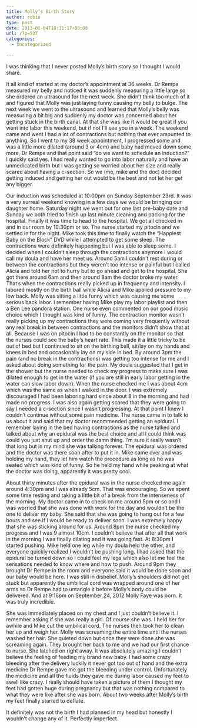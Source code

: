```yaml
---
title: Molly’s Birth Story
author: robin
type: post
date: 2013-01-04T18:11:17+00:00
url: /?p=537
categories:
  - Uncategorized

---
```

I was thinking that I never posted Molly&#8217;s birth story so I thought I would share. 

It all kind of started at my doctor&#8217;s appointment at 36 weeks. Dr Rempe measured my belly and noticed it was suddenly measuring a little large so she ordered an ultrasound for the next week. She didn&#8217;t think too much of it and figured that Molly was just laying funny causing my belly to bulge. The next week we went to the ultrasound and learned that Molly&#8217;s belly was measuring a bit big and suddenly my doctor was concerned about her getting stuck in the birth canal. At that she was like it would be great if you went into labor this weekend, but if not I&#8217;ll see you in a week. The weekend came and went I had a lot of contractions but nothing that ever amounted to anything. So I went to my 38 week appointment, I progressed some and was a little more dilated (around 3 or 4cm) and baby had moved down some more, Dr Rempe and that point said &#8220;do we want to schedule an induction?&#8221; I quickly said yes. I had really wanted to go into labor naturally and have an unmedicated birth but I was getting so worried about her size and really scared about having a c-section. So we (me, mike and the doc) decided getting induced and getting her out would be the best and not let her get any bigger. 

Our induction was scheduled at 10:00pm on Sunday September 23rd. It was a very surreal weekend knowing in a few days we would be bringing our daughter home. Saturday night we went out for one last pre-baby date and Sunday we both tried to finish up last minute cleaning and packing for the hospital. Finally it was time to head to the hospital. We got all checked in and in our room by 10:30pm or so. The nurse started my pitocin and we settled in for the night. Mike took this time to finally watch the &#8220;Happiest Baby on the Block&#8221; DVD while I attempted to get some sleep. The contractions were definitely happening but I was able to sleep some. I decided when I couldn&#8217;t sleep through the contractions anymore I would call my doula and have her meet us. Around 5am I couldn&#8217;t rest during or between the contractions but they weren&#8217;t too intense or painful but I called Alicia and told her not to hurry but to go ahead and get to the hospital. She got there around 6am and then around 8am the doctor broke my water. That&#8217;s when the contractions really picked up in frequency and intensity. I labored mostly on the birth ball while Alicia and Mike applied pressure to my low back. Molly was sitting a little funny which was causing me some serious back labor. I remember having Mike play my labor playlist and then a Ben Lee pandora station. One nurse even commented on our good music choice which I thought was kind of funny. The contraction monitor wasn&#8217;t really picking up my contractions they were coming very frequently without any real break in between contractions and the monitors didn&#8217;t show that at all. Because I was on pitocin I had to be constantly on the monitor so that the nurses could see the baby&#8217;s heart rate. This made it a little tricky to be out of bed but I continued to sit on the birthing ball, sit/lay on my hands and knees in bed and occasionally lay on my side in bed. By around 3pm the pain (and no break in the contractions) was getting too intense for me and I asked about doing something for the pain. My doula suggested that I get in the shower but the nurse needed to check my progress to make sure I was dilated enough to get in the water (if you are still in early labor getting in the water can slow labor down). When the nurse checked me I was about 4cm which was the same as when I walked in the door. I was extremely discouraged I had been laboring hard since about 8 in the morning and had made no progress. I was also again getting scared that they were going to say I needed a c-section since I wasn&#8217;t progressing. At that point I knew I couldn&#8217;t continue without some pain medicine. The nurse came in to talk to us about it and said that my doctor recommended getting an epidural. I remember laying in the bed having contractions as the nurse talked and talked about why an epidural was the best choice and all I could think was could you just shut up and order the damn thing. I&#8217;m sure it really wasn&#8217;t that long but in my mind she was talking forever. The epidural was ordered and the doctor was there soon after to put it in. Mike came over and was holding my hand, they let him watch the procedure as long as he was seated which was kind of funny. So he held my hand while peaking at what the doctor was doing, apparently it was pretty cool.

About thirty minutes after the epidural was in the nurse checked me again around 4:30pm and I was already 5cm. That was encouraging. So we spent some time resting and taking a little bit of a break from the intenseness of the morning. My doctor came in to check on me around 5pm or so and I was worried that she was done with work for the day and wouldn&#8217;t be the one to deliver my baby. She said that she was going to hang out for a few hours and see if I would be ready to deliver soon. I was extremely happy that she was sticking around for us. Around 8pm the nurse checked my progress and I was 9 almost 10cm. I couldn&#8217;t believe that after all that work in the morning I was finally dilating and it was going fast. At 8:30pm I started pushing. Mike held one leg while my doula held the other, and everyone quickly realized I wouldn&#8217;t be pushing long. I had asked that the epidural be turned down so I could feel my legs which also let me feel the sensations needed to know where and how to push. Around 9pm they brought Dr Rempe in the room and everyone said it would be done soon and our baby would be here. I was still in disbelief. Molly&#8217;s shoulders did not get stuck but apparently the umbilical cord was wrapped around one of her arms so Dr Rempe had to untangle it before Molly&#8217;s body could be delivered. And at 9:16pm on September 24, 2012 Molly Faye was born. It was truly incredible. 

She was immediately placed on my chest and I just couldn&#8217;t believe it. I remember asking if she was really a girl. Of course she was. I held her for awhile and Mike cut the umbilical cord. The nurses then took her to clean her up and weigh her. Molly was screaming the entire time until the nurses washed her hair. She quieted down but once they were done she was screaming again. They brought her back to me and we had our first chance to nurse. She latched on right away. It was absolutely amazing I couldn&#8217;t believe the feeling of feeding my brand new baby. I had some crazy bleeding after the delivery luckily it never got too out of hand and the extra medicine Dr Rempe gave me got the bleeding under control. Unfortunately the medicine and all the fluids they gave me during labor caused my feet to swell like crazy. I really should have taken a picture of them I thought my feet had gotten huge during pregnancy but that was nothing compared to what they were like after she was born. About two weeks after Molly&#8217;s birth my feet finally started to deflate. 

It definitely was not the birth I had planned in my head but honestly I wouldn&#8217;t change any of it. Perfectly imperfect.